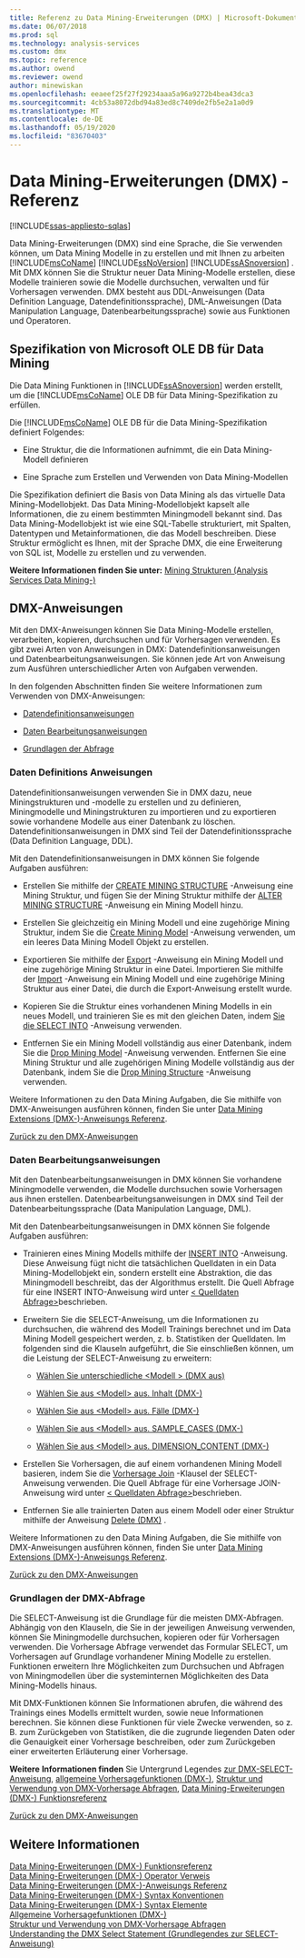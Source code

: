 ```yaml
---
title: Referenz zu Data Mining-Erweiterungen (DMX) | Microsoft-Dokumentation
ms.date: 06/07/2018
ms.prod: sql
ms.technology: analysis-services
ms.custom: dmx
ms.topic: reference
ms.author: owend
ms.reviewer: owend
author: minewiskan
ms.openlocfilehash: eeaeef25f27f29234aaa5a96a9272b4bea43dca3
ms.sourcegitcommit: 4cb53a8072dbd94a83ed8c7409de2fb5e2a1a0d9
ms.translationtype: MT
ms.contentlocale: de-DE
ms.lasthandoff: 05/19/2020
ms.locfileid: "83670403"
---
```

# <a name="data-mining-extensions-dmx-reference"></a>Data Mining-Erweiterungen (DMX) - Referenz
[!INCLUDE[ssas-appliesto-sqlas](../includes/ssas-appliesto-sqlas.md)]

  Data Mining-Erweiterungen (DMX) sind eine Sprache, die Sie verwenden können, um Data Mining Modelle in zu erstellen und mit Ihnen zu arbeiten [!INCLUDE[msCoName](../includes/msconame-md.md)] [!INCLUDE[ssNoVersion](../includes/ssnoversion-md.md)] [!INCLUDE[ssASnoversion](../includes/ssasnoversion-md.md)] . Mit DMX können Sie die Struktur neuer Data Mining-Modelle erstellen, diese Modelle trainieren sowie die Modelle durchsuchen, verwalten und für Vorhersagen verwenden. DMX besteht aus DDL-Anweisungen (Data Definition Language, Datendefinitionssprache), DML-Anweisungen (Data Manipulation Language, Datenbearbeitungssprache) sowie aus Funktionen und Operatoren.  
  
## <a name="microsoft-ole-db-for-data-mining-specification"></a>Spezifikation von Microsoft OLE DB für Data Mining  
 Die Data Mining Funktionen in [!INCLUDE[ssASnoversion](../includes/ssasnoversion-md.md)] werden erstellt, um die [!INCLUDE[msCoName](../includes/msconame-md.md)] OLE DB für Data Mining-Spezifikation zu erfüllen.  
  
 Die [!INCLUDE[msCoName](../includes/msconame-md.md)] OLE DB für die Data Mining-Spezifikation definiert Folgendes:  
  
-   Eine Struktur, die die Informationen aufnimmt, die ein Data Mining-Modell definieren  
  
-   Eine Sprache zum Erstellen und Verwenden von Data Mining-Modellen  
  
 Die Spezifikation definiert die Basis von Data Mining als das virtuelle Data Mining-Modellobjekt. Das Data Mining-Modellobjekt kapselt alle Informationen, die zu einem bestimmten Miningmodell bekannt sind. Das Data Mining-Modellobjekt ist wie eine SQL-Tabelle strukturiert, mit Spalten, Datentypen und Metainformationen, die das Modell beschreiben. Diese Struktur ermöglicht es Ihnen, mit der Sprache DMX, die eine Erweiterung von SQL ist, Modelle zu erstellen und zu verwenden.  
  
 **Weitere Informationen finden Sie unter:** [Mining Strukturen &#40;Analysis Services Data Mining-&#41;](https://docs.microsoft.com/analysis-services/data-mining/mining-structures-analysis-services-data-mining)  
  
##  <a name="dmx-statements"></a><a name="BKMK_DMXStatements"></a>DMX-Anweisungen  
 Mit den DMX-Anweisungen können Sie Data Mining-Modelle erstellen, verarbeiten, kopieren, durchsuchen und für Vorhersagen verwenden. Es gibt zwei Arten von Anweisungen in DMX: Datendefinitionsanweisungen und Datenbearbeitungsanweisungen. Sie können jede Art von Anweisung zum Ausführen unterschiedlicher Arten von Aufgaben verwenden.  
  
 In den folgenden Abschnitten finden Sie weitere Informationen zum Verwenden von DMX-Anweisungen:  
  
-   [Datendefinitionsanweisungen](#BKMK_DDL)  
  
-   [Daten Bearbeitungsanweisungen](#BKMK_DML)  
  
-   [Grundlagen der Abfrage](#BKMK_Queries)  
  
###  <a name="data-definition-statements"></a><a name="BKMK_DDL"></a>Daten Definitions Anweisungen  
 Datendefinitionsanweisungen verwenden Sie in DMX dazu, neue Miningstrukturen und -modelle zu erstellen und zu definieren, Miningmodelle und Miningstrukturen zu importieren und zu exportieren sowie vorhandene Modelle aus einer Datenbank zu löschen. Datendefinitionsanweisungen in DMX sind Teil der Datendefinitionssprache (Data Definition Language, DDL).  
  
 Mit den Datendefinitionsanweisungen in DMX können Sie folgende Aufgaben ausführen:  
  
-   Erstellen Sie mithilfe der [CREATE MINING STRUCTURE](../dmx/create-mining-structure-dmx.md) -Anweisung eine Mining Struktur, und fügen Sie der Mining Struktur mithilfe der [ALTER MINING STRUCTURE](../dmx/alter-mining-structure-dmx.md) -Anweisung ein Mining Modell hinzu.  
  
-   Erstellen Sie gleichzeitig ein Mining Modell und eine zugehörige Mining Struktur, indem Sie die [Create Mining Model](../dmx/create-mining-model-dmx.md) -Anweisung verwenden, um ein leeres Data Mining Modell Objekt zu erstellen.  
  
-   Exportieren Sie mithilfe der [Export](../dmx/export-dmx.md) -Anweisung ein Mining Modell und eine zugehörige Mining Struktur in eine Datei. Importieren Sie mithilfe der [Import](../dmx/import-dmx.md) -Anweisung ein Mining Modell und eine zugehörige Mining Struktur aus einer Datei, die durch die Export-Anweisung erstellt wurde.  
  
-   Kopieren Sie die Struktur eines vorhandenen Mining Modells in ein neues Modell, und trainieren Sie es mit den gleichen Daten, indem [Sie die SELECT INTO](../dmx/select-into-dmx.md) -Anweisung verwenden.  
  
-   Entfernen Sie ein Mining Modell vollständig aus einer Datenbank, indem Sie die [Drop Mining Model](../dmx/drop-mining-model-dmx.md) -Anweisung verwenden. Entfernen Sie eine Mining Struktur und alle zugehörigen Mining Modelle vollständig aus der Datenbank, indem Sie die [Drop Mining Structure](../dmx/drop-mining-structure-dmx.md) -Anweisung verwenden.  
  
 Weitere Informationen zu den Data Mining Aufgaben, die Sie mithilfe von DMX-Anweisungen ausführen können, finden Sie unter [Data Mining Extensions &#40;DMX-&#41;-Anweisungs Referenz](../dmx/data-mining-extensions-dmx-statements.md).  
  
 [Zurück zu den DMX-Anweisungen](#BKMK_DMXStatements)  
  
###  <a name="data-manipulation-statements"></a><a name="BKMK_DML"></a>Daten Bearbeitungsanweisungen  
 Mit den Datenbearbeitungsanweisungen in DMX können Sie vorhandene Miningmodelle verwenden, die Modelle durchsuchen sowie Vorhersagen aus ihnen erstellen. Datenbearbeitungsanweisungen in DMX sind Teil der Datenbearbeitungssprache (Data Manipulation Language, DML).  
  
 Mit den Datenbearbeitungsanweisungen in DMX können Sie folgende Aufgaben ausführen:  
  
-   Trainieren eines Mining Modells mithilfe der [INSERT INTO](../dmx/insert-into-dmx.md) -Anweisung. Diese Anweisung fügt nicht die tatsächlichen Quelldaten in ein Data Mining-Modellobjekt ein, sondern erstellt eine Abstraktion, die das Miningmodell beschreibt, das der Algorithmus erstellt. Die Quell Abfrage für eine INSERT INTO-Anweisung wird unter [ \< Quelldaten Abfrage>](../dmx/source-data-query.md)beschrieben.  
  
-   Erweitern Sie die SELECT-Anweisung, um die Informationen zu durchsuchen, die während des Modell Trainings berechnet und im Data Mining Modell gespeichert werden, z. b. Statistiken der Quelldaten. Im folgenden sind die Klauseln aufgeführt, die Sie einschließen können, um die Leistung der SELECT-Anweisung zu erweitern:  
  
    -   [Wählen Sie unterschiedliche &#60;Modell &#62; &#40;DMX aus&#41;](../dmx/select-distinct-from-model-dmx.md)  
  
    -   [Wählen Sie aus &#60;Modell&#62; aus. Inhalt &#40;DMX-&#41;](../dmx/select-from-model-content-dmx.md)  
  
    -   [Wählen Sie aus &#60;Modell&#62; aus. Fälle &#40;DMX-&#41;](../dmx/select-from-model-cases-dmx.md)  
  
    -   [Wählen Sie aus &#60;Modell&#62; aus. SAMPLE_CASES &#40;DMX-&#41;](../dmx/select-from-model-sample-cases-dmx.md)  
  
    -   [Wählen Sie aus &#60;Modell&#62; aus. DIMENSION_CONTENT &#40;DMX-&#41;](../dmx/select-from-model-dimension-content-dmx.md)  
  
-   Erstellen Sie Vorhersagen, die auf einem vorhandenen Mining Modell basieren, indem Sie die [Vorhersage Join](../dmx/select-from-model-prediction-join-dmx.md) -Klausel der SELECT-Anweisung verwenden. Die Quell Abfrage für eine Vorhersage JOIN-Anweisung wird unter [ \< Quelldaten Abfrage>](../dmx/source-data-query.md)beschrieben.  
  
-   Entfernen Sie alle trainierten Daten aus einem Modell oder einer Struktur mithilfe der Anweisung [Delete &#40;DMX&#41;](../dmx/delete-dmx.md) .  
  
 Weitere Informationen zu den Data Mining Aufgaben, die Sie mithilfe von DMX-Anweisungen ausführen können, finden Sie unter [Data Mining Extensions &#40;DMX-&#41;-Anweisungs Referenz](../dmx/data-mining-extensions-dmx-statements.md).  
  
 [Zurück zu den DMX-Anweisungen](#BKMK_DMXStatements)  
  
###  <a name="dmx-query-fundamentals"></a><a name="BKMK_Queries"></a>Grundlagen der DMX-Abfrage  
 Die SELECT-Anweisung ist die Grundlage für die meisten DMX-Abfragen. Abhängig von den Klauseln, die Sie in der jeweiligen Anweisung verwenden, können Sie Miningmodelle durchsuchen, kopieren oder für Vorhersagen verwenden. Die Vorhersage Abfrage verwendet das Formular SELECT, um Vorhersagen auf Grundlage vorhandener Mining Modelle zu erstellen. Funktionen erweitern Ihre Möglichkeiten zum Durchsuchen und Abfragen von Miningmodellen über die systeminternen Möglichkeiten des Data Mining-Modells hinaus.  
  
 Mit DMX-Funktionen können Sie Informationen abrufen, die während des Trainings eines Modells ermittelt wurden, sowie neue Informationen berechnen. Sie können diese Funktionen für viele Zwecke verwenden, so z. B. zum Zurückgeben von Statistiken, die die zugrunde liegenden Daten oder die Genauigkeit einer Vorhersage beschreiben, oder zum Zurückgeben einer erweiterten Erläuterung einer Vorhersage.  
  
 **Weitere**  **Informationen finden** Sie Untergrund Legendes [zur DMX-SELECT-Anweisung](../dmx/understanding-the-dmx-select-statement.md), [allgemeine Vorhersagefunktionen &#40;DMX-&#41;](../dmx/general-prediction-functions-dmx.md), [Struktur und Verwendung von DMX-Vorhersage Abfragen](../dmx/structure-and-usage-of-dmx-prediction-queries.md), [Data Mining-Erweiterungen &#40;DMX-&#41; Funktionsreferenz](../dmx/data-mining-extensions-dmx-function-reference.md)  
  
 [Zurück zu den DMX-Anweisungen](#BKMK_DMXStatements)  
  
## <a name="see-also"></a>Weitere Informationen  
 [Data Mining-Erweiterungen &#40;DMX-&#41; Funktionsreferenz](../dmx/data-mining-extensions-dmx-function-reference.md)   
 [Data Mining-Erweiterungen &#40;DMX-&#41; Operator Verweis](../dmx/data-mining-extensions-dmx-operator-reference.md)   
 [Data Mining-Erweiterungen &#40;DMX-&#41;-Anweisungs Referenz](../dmx/data-mining-extensions-dmx-statements.md)   
 [Data Mining-Erweiterungen &#40;DMX-&#41; Syntax Konventionen](../dmx/data-mining-extensions-dmx-syntax-conventions.md)   
 [Data Mining-Erweiterungen &#40;DMX-&#41; Syntax Elemente](../dmx/data-mining-extensions-dmx-syntax-elements.md)   
 [Allgemeine Vorhersagefunktionen &#40;DMX-&#41;](../dmx/general-prediction-functions-dmx.md)   
 [Struktur und Verwendung von DMX-Vorhersage Abfragen](../dmx/structure-and-usage-of-dmx-prediction-queries.md)   
 [Understanding the DMX Select Statement (Grundlegendes zur SELECT-Anweisung)](../dmx/understanding-the-dmx-select-statement.md)  
  
  
